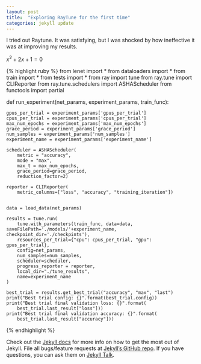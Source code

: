 ```yaml
---
layout: post
title:  "Exploring RayTune for the first time"
categories: jekyll update
---
```

I tried out Raytune. It was satisfying, but I was shocked by how ineffective it was at improving my results.

$x^2 + 2x + 1 = 0$

{% highlight ruby %}
from lenet import * 
from dataloaders import *
from train import *
from tests import *
from ray import tune
from ray.tune import CLIReporter
from ray.tune.schedulers import ASHAScheduler
from functools import partial


def run_experiment(net_params, experiment_params, train_func):
    
    gpus_per_trial = experiment_params['gpus_per_trial']
    cpus_per_trial = experiment_params['cpus_per_trial']
    max_num_epochs = experiment_params['max_num_epochs']
    grace_period = experiment_params['grace_period']
    num_samples = experiment_params['num_samples']
    experiment_name = experiment_params['experiment_name']

    scheduler = ASHAScheduler(
        metric = "accuracy",
        mode = "max",
        max_t = max_num_epochs,
        grace_period=grace_period,
        reduction_factor=2)

    reporter = CLIReporter(
        metric_columns=["loss", "accuracy", "training_iteration"])


    data = load_data(net_params)

    results = tune.run(
        tune.with_parameters(train_func, data=data, saveFilePath='./models/'+experiment_name, checkpoint_dir='./checkpints'),
        resources_per_trial={"cpu": cpus_per_trial, "gpu": gpus_per_trial},
        config=net_params,
        num_samples=num_samples,
        scheduler=scheduler,
        progress_reporter = reporter,
        local_dir="./tune_results",
        name=experiment_name
    )

    best_trial = results.get_best_trial("accuracy", "max", "last")
    print("Best trial config: {}".format(best_trial.config))
    print("Best trial final validation loss: {}".format(
        best_trial.last_result["loss"]))
    print("Best trial final validation accuracy: {}".format(
        best_trial.last_result["accuracy"]))
{% endhighlight %}

Check out the [Jekyll docs][jekyll-docs] for more info on how to get the most out of Jekyll. File all bugs/feature requests at [Jekyll’s GitHub repo][jekyll-gh]. If you have questions, you can ask them on [Jekyll Talk][jekyll-talk].

[jekyll-docs]: https://jekyllrb.com/docs/home
[jekyll-gh]:   https://github.com/jekyll/jekyll
[jekyll-talk]: https://talk.jekyllrb.com/
